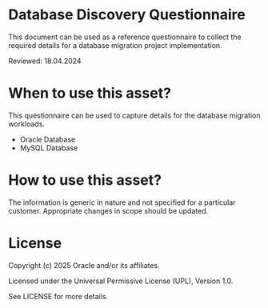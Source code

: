 # Database Discovery Questionnaire

This document can be used as a reference questionnaire to collect the required details for a database migration project implementation.

Reviewed: 18.04.2024

# When to use this asset?

This questionnaire can be used to capture details for the database migration workloads.

- Oracle Database
- MySQL Database

# How to use this asset?

The information is generic in nature and not specified for a particular customer. Appropriate changes in scope should be updated.

# License

Copyright (c) 2025 Oracle and/or its affiliates.

Licensed under the Universal Permissive License (UPL), Version 1.0.

See LICENSE for more details.
